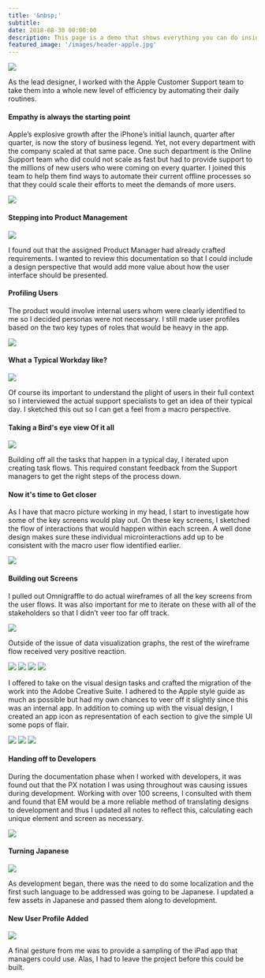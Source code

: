 ```yaml
---
title: '&nbsp;'
subtitle: 
date: 2018-08-30 00:00:00
description: This page is a demo that shows everything you can do inside portfolio and blog posts.
featured_image: '/images/header-apple.jpg'
---
```


<img src="../images/story-poster-apple.png">

As the lead designer, I worked with the Apple Customer Support team to take them into a whole new level of efficiency by automating their daily routines.

#### Empathy is always the starting point

Apple’s explosive growth after the iPhone’s initial launch, quarter after quarter, is now the story of business legend. Yet, not every department with the company scaled at that same pace. One such department is the Online Support team who did could not scale as fast but had to provide support to the millions of new users who were coming on every quarter. I joined this team to help them find ways to automate their current offline processes so that they could scale their efforts to meet the demands of more users.

<img src="../images/story-apple-2.png">

#### Stepping into Product Management

<img src="../images/story-apple-3.png">

I found out that the assigned Product Manager had already crafted requirements. I wanted to review this documentation so that I could include a design perspective that would add more value about how the user interface should be presented.

#### Profiling Users

The product would involve internal users whom were clearly identified to me so I decided personas were not necessary. I still made user profiles based on the two key types of roles that would be heavy in the app.

<img  src="../images/story-apple-4.png">

#### What a Typical Workday like?

<img src="../images/story-apple-5.png">

Of course its important to understand the plight of users in their full context so I interviewed the actual support specialists to get an idea of their typical day. I sketched this out so I can get a feel from a macro perspective.

#### Taking a Bird's eye view Of it all
<img src="../images/story-apple-6.png">

Building off all the tasks that happen in a typical day, I iterated upon creating task flows. This required constant feedback from the Support managers to get the right steps of the process down.

#### Now it's time to Get closer

As I have that macro picture working in my head, I start to investigate how some of the key screens would play out. On these key screens, I sketched the flow of interactions that would happen within each screen. A well done design makes sure these individual microinteractions add up to be consistent with the macro user flow identified earlier.

<img src="../images/story-apple-7.png">

#### Building out Screens

I pulled out Omnigraffle to do actual wireframes of all the key screens from the user flows. It was also important for me to iterate on these with all of the stakeholders so that I didn’t veer too far off track.

<img src="../images/story-apple-8.png">

Outside of the issue of data visualization graphs, the rest of the wireframe flow received very positive reaction. 

<div class="gallery" data-columns="1">
<img src="../images/story-apple-9.png">
<img src="../images/story-apple-extra-1.png">
<img src="../images/story-apple-extra-2.png">
<img src="../images/story-apple-extra-3.png">
</div>

I offered to take on the visual design tasks and crafted the migration of the work into the Adobe Creative Suite. I adhered to the Apple style guide as much as possible but had my own chances to veer off it slightly since this was an internal app. In addition to coming up with the visual design, I created an app icon as representation of each section to give the simple UI some pops of flair.

<div class="gallery" data-columns="1">
<img src="../images/story-apple-extra-4.png">
<img src="../images/story-apple-extra-5.png">
<img src="../images/story-apple-extra-6.png">
</div>


#### Handing off to Developers

During the documentation phase when I worked with developers, it was found out that the PX notation I was using throughout was causing issues during development. Working with over 100 screens, I consulted with them and found that EM would be a more reliable method of translating designs to development and thus I updated all notes to reflect this, calculating each unique element and screen as necessary.

<img src="../images/story-apple-10a.png">


#### Turning Japanese
<img src="../images/story-apple-11.png">

As development began, there was the need to do some localization and the first such language to be addressed was going to be Japanese. I updated a few assets in Japanese and passed them along to development.

#### New User Profile Added
<img src="../images/story-apple-12.png">

A final gesture from me was to provide a sampling of the iPad app that managers could use. Alas, I had to leave the project before this could be built.